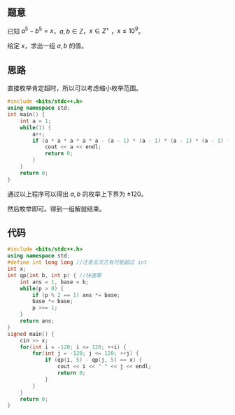 ## 题意

已知 $a^5-b^5=x$，$a,b∈Z$，$x∈Z^+$
，$x≤10^9$。

给定 $x$，求出一组 $a,b$ 的值。

## 思路

直接枚举肯定超时，所以可以考虑缩小枚举范围。

```cpp
#include <bits/stdc++.h>
using namespace std;
int main() {
	int a = 1;
    while(1) {
    	a++;
    	if (a * a * a * a * a - (a - 1) * (a - 1) * (a - 1) * (a - 1) * (a - 1) > 1e9) {
    		cout << a << endl;
    		return 0;
		}
	}
	return 0;
}
```
通过以上程序可以得出 $a,b$ 的枚举上下界为 $±120$。

然后枚举即可。得到一组解就结束。

## 代码


```cpp
#include <bits/stdc++.h>
using namespace std;
#define int long long //注意五次方有可能超过 int
int x;
int qp(int b, int p) { //快速幂
    int ans = 1, base = b;
    while(p > 0) {
        if (p % 2 == 1) ans *= base;
        base *= base;
        p >>= 1;
    }
    return ans;
}
signed main() {
	cin >> x;
	for(int i = -120; i <= 120; ++i) {
		for(int j = -120; j <= 120; ++j) {
			if (qp(i, 5) - qp(j, 5) == x) {
				cout << i << " " << j << endl;
				return 0;
			}
		}
	}
	return 0;
}
```